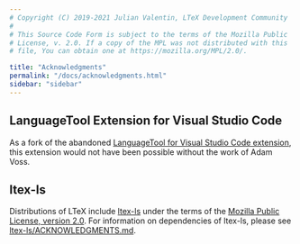 ```yaml
---
# Copyright (C) 2019-2021 Julian Valentin, LTeX Development Community
#
# This Source Code Form is subject to the terms of the Mozilla Public
# License, v. 2.0. If a copy of the MPL was not distributed with this
# file, You can obtain one at https://mozilla.org/MPL/2.0/.

title: "Acknowledgments"
permalink: "/docs/acknowledgments.html"
sidebar: "sidebar"
---
```


## LanguageTool Extension for Visual Studio Code

As a fork of the abandoned [LanguageTool for Visual Studio Code extension](https://github.com/adamvoss/vscode-languagetool), this extension would not have been possible without the work of Adam Voss.

## ltex-ls

Distributions of LTeX include [ltex-ls](https://github.com/valentjn/ltex-ls) under the terms of the [Mozilla Public License, version 2.0](https://github.com/valentjn/ltex-ls/blob/release/LICENSE.md). For information on dependencies of ltex-ls, please see [ltex-ls/ACKNOWLEDGMENTS.md](https://github.com/valentjn/ltex-ls/blob/release/ACKNOWLEDGMENTS.md).

